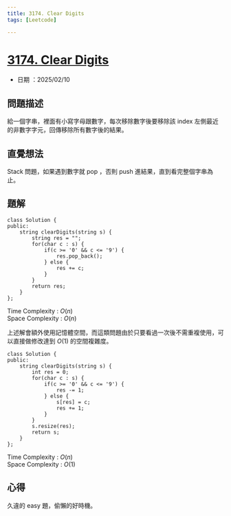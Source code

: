 ```yaml
---
title: 3174. Clear Digits
tags: [Leetcode]

---
```


# [3174. Clear Digits](https://leetcode.com/problems/clear-digits/description/?envType=daily-question&envId=2025-02-10)  
+ 日期 ：2025/02/10  

## 問題描述  
給一個字串，裡面有小寫字母跟數字，每次移除數字後要移除該 index 左側最近的非數字字元，回傳移除所有數字後的結果。  

## 直覺想法  
Stack 問題，如果遇到數字就 pop ，否則 push 進結果，直到看完整個字串為止。

## 題解  
```cpp=
class Solution {
public:
    string clearDigits(string s) {
        string res = "";
        for(char c : s) {
            if(c >= '0' && c <= '9') {
                res.pop_back();
            } else {
                res += c;
            }
        }
        return res;
    }
};
```

Time Complexity : $O(n)$  
Space Complexity : $O(n)$  

上述解會額外使用記憶體空間，而這類問題由於只要看過一次後不需重複使用，可以直接做修改達到 $O(1)$ 的空間複雜度。  

```cpp=
class Solution {
public:
    string clearDigits(string s) {
        int res = 0;
        for(char c : s) {
            if(c >= '0' && c <= '9') {
                res -= 1;
            } else {
                s[res] = c;
                res += 1;
            }
        }
        s.resize(res);
        return s;
    }
};
```

Time Complexity : $O(n)$  
Space Complexity : $O(1)$  

## 心得  
久違的 easy 題，偷懶的好時機。  